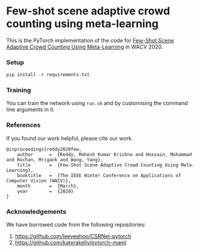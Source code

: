 # Few-shot scene adaptive crowd counting using meta-learning

This is the PyTorch implementation of the code for [Few-Shot Scene Adaptive Crowd Counting Using Meta-Learning](https://arxiv.org/abs/2002.00264) in WACV 2020.

### Setup
```python
pip install -r requirements.txt
```

### Training

You can train the network using `run.sh` and by customising the command line arguments in it.

### References
If you found our work helpful, please cite our work.
```
@inproceedings{reddy2020few,
    author      =  {Reddy, Mahesh Kumar Krishna and Hossain, Mohammad and Rochan, Mrigank and Wang, Yang},
    title       =  {Few-Shot Scene Adaptive Crowd Counting Using Meta-Learning},
    booktitle   =  {The IEEE Winter Conference on Applications of Computer Vision (WACV)},
    month       =  {March},
    year        =  {2020}
}
```

### Acknowledgements
We have borrowed code from the following repositories:
1. https://github.com/leeyeehoo/CSRNet-pytorch
2. https://github.com/katerakelly/pytorch-maml